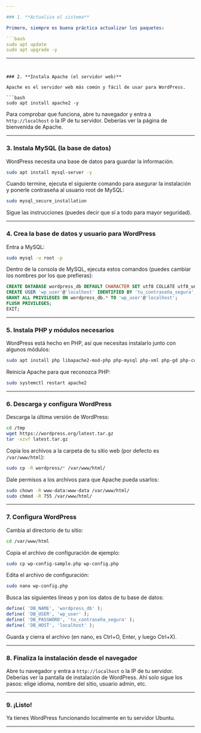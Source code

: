 ```yaml
---

### 1. **Actualiza el sistema**

Primero, siempre es buena práctica actualizar los paquetes:

```bash
sudo apt update
sudo apt upgrade -y
```

---
```


### 2. **Instala Apache (el servidor web)**

Apache es el servidor web más común y fácil de usar para WordPress.

```bash
sudo apt install apache2 -y
```

Para comprobar que funciona, abre tu navegador y entra a `http://localhost` o la IP de tu servidor. Deberías ver la página de bienvenida de Apache.

---

### 3. **Instala MySQL (la base de datos)**

WordPress necesita una base de datos para guardar la información.

```bash
sudo apt install mysql-server -y
```

Cuando termine, ejecuta el siguiente comando para asegurar la instalación y ponerle contraseña al usuario root de MySQL:

```bash
sudo mysql_secure_installation
```

Sigue las instrucciones (puedes decir que sí a todo para mayor seguridad).

---

### 4. **Crea la base de datos y usuario para WordPress**

Entra a MySQL:

```bash
sudo mysql -u root -p
```

Dentro de la consola de MySQL, ejecuta estos comandos (puedes cambiar los nombres por los que prefieras):

```sql
CREATE DATABASE wordpress_db DEFAULT CHARACTER SET utf8 COLLATE utf8_unicode_ci;
CREATE USER 'wp_user'@'localhost' IDENTIFIED BY 'tu_contraseña_segura';
GRANT ALL PRIVILEGES ON wordpress_db.* TO 'wp_user'@'localhost';
FLUSH PRIVILEGES;
EXIT;
```

---

### 5. **Instala PHP y módulos necesarios**

WordPress está hecho en PHP, así que necesitas instalarlo junto con algunos módulos:

```bash
sudo apt install php libapache2-mod-php php-mysql php-xml php-gd php-curl php-mbstring php-xmlrpc php-soap php-intl php-zip -y
```

Reinicia Apache para que reconozca PHP:

```bash
sudo systemctl restart apache2
```

---

### 6. **Descarga y configura WordPress**

Descarga la última versión de WordPress:

```bash
cd /tmp
wget https://wordpress.org/latest.tar.gz
tar -xzvf latest.tar.gz
```

Copia los archivos a la carpeta de tu sitio web (por defecto es `/var/www/html`):

```bash
sudo cp -R wordpress/* /var/www/html/
```

Dale permisos a los archivos para que Apache pueda usarlos:

```bash
sudo chown -R www-data:www-data /var/www/html/
sudo chmod -R 755 /var/www/html/
```

---

### 7. **Configura WordPress**

Cambia al directorio de tu sitio:

```bash
cd /var/www/html
```

Copia el archivo de configuración de ejemplo:

```bash
sudo cp wp-config-sample.php wp-config.php
```

Edita el archivo de configuración:

```bash
sudo nano wp-config.php
```

Busca las siguientes líneas y pon los datos de tu base de datos:

```php
define( 'DB_NAME', 'wordpress_db' );
define( 'DB_USER', 'wp_user' );
define( 'DB_PASSWORD', 'tu_contraseña_segura' );
define( 'DB_HOST', 'localhost' );
```

Guarda y cierra el archivo (en nano, es Ctrl+O, Enter, y luego Ctrl+X).

---

### 8. **Finaliza la instalación desde el navegador**

Abre tu navegador y entra a `http://localhost` o la IP de tu servidor. Deberías ver la pantalla de instalación de WordPress. Ahí solo sigue los pasos: elige idioma, nombre del sitio, usuario admin, etc.

---

### 9. **¡Listo!**

Ya tienes WordPress funcionando localmente en tu servidor Ubuntu.

---

